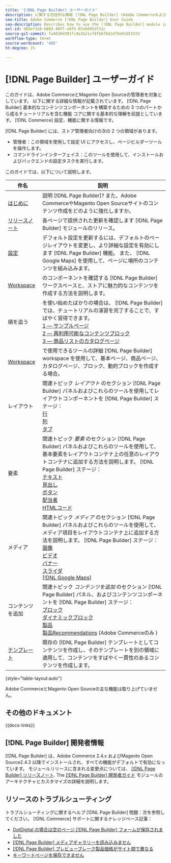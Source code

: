 ```yaml
---
title: '[!DNL Page Builder] ユーザーガイド'
description: に関する包括的な情報 [!DNL Page Builder] (Adobe CommerceおよびMagento Open Source管理者向け )
seo-title: Adobe Commerce [!DNL Page Builder] User Guide
seo-description: Describes how to use the [!DNL Page Builder] module in Adobe Commerce or Magento Open Source.
exl-id: 983ef3a8-b803-40ff-a9f5-07eb895df31c
source-git-commit: fa4030d391fc9a3b21cf8fb6f681df9e9165157d
workflow-type: tm+mt
source-wordcount: '492'
ht-degree: 1%

---
```


# [!DNL Page Builder] ユーザーガイド

このガイドは、Adobe CommerceとMagento Open Sourceの管理者を対象としています。 以下に関する詳細な情報が記載されています。 [!DNL Page Builder] 基本的なコンテンツコンポーネントを構築するための 3 つのパートから成るチュートリアルを含む機能 コアに関する基本的な理解を前提としています。 [!DNL Commerce] 設定、機能に関する情報です。

[!DNL Page Builder] には、ストア管理者向けの次の 2 つの領域があります。

- 管理者：この領域を使用して設定 UI にアクセスし、ページビルダーツールを操作します。
- コマンドラインインターフェイス：このツールを使用して、インストールおよびバックエンドの設定タスクを実行します。

このガイドでは、以下について説明します。

| 件名 | 説明 |
| ------- | ----------- |
| [はじめに](introduction.md) | 説明 [!DNL Page Builder]? また、Adobe CommerceやMagento Open Sourceサイトのコンテンツ作成をどのように強化しますか。 |
| [リリースノート](release-notes.md) | 各ページで提供された更新を確認します [!DNL Page Builder] モジュールのリリース。 |
| [設定](setup.md) | デフォルト設定を更新するには、デフォルトのページレイアウトを変更し、より詳細な設定を有効にします [!DNL Page Builder] 機能。 また、 [!DNL Google Maps] を使用して、ページに場所のコンテンツを組み込みます。 |
| [Workspace](workspace.md) | のコンポーネントを確認する [!DNL Page Builder] ワークスペースと、ストアに魅力的なコンテンツを作成する方法を説明します。 |
| 順を追う | を使い始めたばかりの場合は、 [!DNL Page Builder]では、チュートリアルの演習を完了することで、すばやく習得できます。<br>[1 — サンプルページ](1-simple-page.md)<br>[2 — 再利用可能なコンテンツブロック](2-blocks.md)<br>[3 — 商品リストのカタログページ](3-catalog-content.md) |
| [Workspace](workspace.md) | で使用できるツールの詳細 [!DNL Page Builder] workspace を使用して、基本ページ、商品ページ、カタログページ、ブロック、動的ブロックを作成する場合。 |
| レイアウト | 関連トピック _レイアウト_ のセクション [!DNL Page Builder] パネルおよびこれらのツールを使用してレイアウトコンポーネントを [!DNL Page Builder] ステージ： <br>[行](row.md)<br>[列](column.md)<br>[タブ](tabs.md) |
| 要素 | 関連トピック _要素_ のセクション [!DNL Page Builder] パネルおよびこれらのツールを使用して、基本要素をレイアウトコンテナ上の任意のレイアウトコンテナに追加する方法を説明します。 [!DNL Page Builder] ステージ： <br>[テキスト](text.md)<br>[見出し](heading.md)<br>[ボタン](buttons.md)<br>[配当者](divider.md)<br>[HTMLコード](html-code.md) |
| メディア | 関連トピック _メディア_ のセクション [!DNL Page Builder] パネルおよびこれらのツールを使用して、メディア項目をレイアウトコンテナ上に追加する方法を説明します。 [!DNL Page Builder] ステージ： <br>[画像](image.md)<br>[ビデオ](video.md)<br>[バナー](banner.md)<br>[スライダ](slider.md)<br>[[!DNL Google Maps]](map.md) |
| コンテンツを追加 | 関連トピック _コンテンツを追加_ のセクション [!DNL Page Builder] パネル、およびコンテンツコンポーネントを [!DNL Page Builder] ステージ： <br>[ブロック](block.md)<br>[ダイナミックブロック](dynamic-block.md)<br>[製品](products.md)<br>[製品Recommendations](recommendations.md) (Adobe Commerceのみ ) |
| [テンプレート](templates.md) | 既存の [!DNL Page Builder] テンプレートとしてコンテンツを作成し、そのテンプレートを別の領域に適用して、コンテンツをすばやく一貫性のあるコンテンツを作成します。 |

{style="table-layout:auto"}

Adobe CommerceとMagento Open Sourceの主な機能は取り上げていません。

## その他のドキュメント

{{docs-links}}

## [!DNL Page Builder] 開発者情報

[!DNL Page Builder] は、Adobe Commerce 2.4.x およびMagento Open Source2.4.3 以降でインストールされ、すべての機能がデフォルトで有効になっています。 モジュールリリースに含まれる変更点については、 [[!DNL Page Builder] リリースノート](release-notes.md). The [[!DNL Page Builder] 開発者ガイド](https://developer.adobe.com/commerce/frontend-core/page-builder/) モジュールのアーキテクチャとカスタマイズの詳細を説明します。

## リソースのトラブルシューティング

トラブルシューティングに関するヘルプ [!DNL Page Builder] 問題：次を参照してください。 [!DNL Commerce] サポートに関するナレッジベース記事：

- [DotDigital の場合は空のページ [!DNL Page Builder] フォームが保存されました](https://experienceleague.adobe.com/docs/commerce-knowledge-base/kb/troubleshooting/miscellaneous/magento-2.4.1-empty-page-when-dotdigital-page-builder-form-saved.html)
- [[!DNL Page Builder] メディアギャラリーを読み込みません](https://experienceleague.adobe.com/docs/commerce-knowledge-base/kb/support-tools/patches/v1-0-12/mdva-32133-magento-patch-page-builder-doesn-t-load-media-gallery.html)
- [[!DNL Page Builder] プレビューブレーク製品価格がサイト間で異なる](https://experienceleague.adobe.com/docs/commerce-knowledge-base/kb/support-tools/patches/v1-0-16/mdva-33453-page-builder-preview-breaks-product-price-differs-across-sites.html)
- [キーワードページを保存できません](https://experienceleague.adobe.com/docs/commerce-knowledge-base/kb/support-tools/patches/v1-0-19/mdva-33614-magento-patch-can-t-save-terms-page.html)
